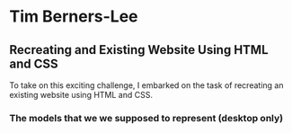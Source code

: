 # Tim Berners-Lee

## Recreating and Existing Website Using HTML and CSS

To take on this exciting challenge, I embarked on the task of recreating an existing website using HTML and CSS.


### The models that we we supposed to represent (desktop only)
